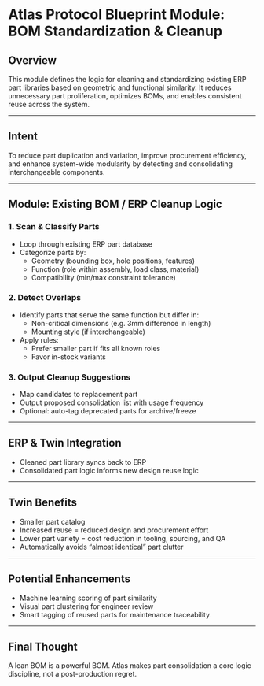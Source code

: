 # Atlas Protocol Blueprint Module: BOM Standardization & Cleanup

## Overview
This module defines the logic for cleaning and standardizing existing ERP part libraries based on geometric and functional similarity. It reduces unnecessary part proliferation, optimizes BOMs, and enables consistent reuse across the system.

---

## Intent
To reduce part duplication and variation, improve procurement efficiency, and enhance system-wide modularity by detecting and consolidating interchangeable components.

---

## Module: Existing BOM / ERP Cleanup Logic

### 1. **Scan & Classify Parts**
- Loop through existing ERP part database
- Categorize parts by:
  - Geometry (bounding box, hole positions, features)
  - Function (role within assembly, load class, material)
  - Compatibility (min/max constraint tolerance)

### 2. **Detect Overlaps**
- Identify parts that serve the same function but differ in:
  - Non-critical dimensions (e.g. 3mm difference in length)
  - Mounting style (if interchangeable)
- Apply rules:
  - Prefer smaller part if fits all known roles
  - Favor in-stock variants

### 3. **Output Cleanup Suggestions**
- Map candidates to replacement part
- Output proposed consolidation list with usage frequency
- Optional: auto-tag deprecated parts for archive/freeze

---

## ERP & Twin Integration
- Cleaned part library syncs back to ERP
- Consolidated part logic informs new design reuse logic

---

## Twin Benefits
- Smaller part catalog
- Increased reuse = reduced design and procurement effort
- Lower part variety = cost reduction in tooling, sourcing, and QA
- Automatically avoids “almost identical” part clutter

---

## Potential Enhancements
- Machine learning scoring of part similarity
- Visual part clustering for engineer review
- Smart tagging of reused parts for maintenance traceability

---

## Final Thought
A lean BOM is a powerful BOM. Atlas makes part consolidation a core logic discipline, not a post-production regret.
